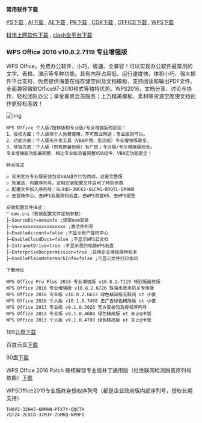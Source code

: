 **常用软件下载**

[PS下载](ps) , [AI下载](ai) , [AE下载](ae) , [PR下载](pr) , [CDR下载](cdr) , [OFFICE下载](office) , [WPS下载](wps)

[科学上网软件下载](dl) , [clash全平台下载](dl)

### WPS Office 2016 v10.8.2.7119 专业增强版

WPS Office，免费办公软件，小巧、极速、全兼容！可以实现办公软件最常用的文字、表格、演示等多种功能。具有内存占用低、运行速度快、体积小巧、强大插件平台支持、免费提供海量在线存储空间及文档模板、支持阅读和输出PDF文件、全面兼容微软Office97-2010格式等独特优势。WPS2016，文档分享、讨论与协作，轻松团队办公；享受尊贵会员服务；上万精美模板、素材等资源宝库使文档创作更轻松高效！

![img](https://www.423down.com/wp-content/uploads/2017/07/2017-12-05_093328.png)
```
WPS Office 个人版/抢鲜版和专业版/专业增强版的区别：
1、授权方面：个人版供个人免费使用，不可商业用途；专业版则可以。
2、功能方面：个人版无开发工具（VBA环境、宏功能）专业增强版最全。
3、体验方面：个人版（即免费基础版）有广告；专业版/专业增强版则无。
专业增强版功能最完整，相比专业版具备完整VBA组件，VBA宏功能更全！

特点描述

☑ 采用官方专业版安装包及VBA组件打包而成，这是完整版
☑ 免激活，内置序列号，定制安装配置文件启用了特别参数
☑ 配置文件加入序列号：GL9QG-DNC62-6LCMG-DRQTL-QR9HD
☑ 去登陆中心、去WPS云服务和云盘、去WPS秀堂H5、去WPS便签

安装配置文件描述：
﹂oem.ini（安装配置文件定制参数）
├—SourceDir=oeminfo ;读取oem安装
├—Sn=xxxxxxxxxxxxxxxxx ;激活序列号
├—EnableAccount=false ;不显示账户登陆中心
├—EnableCloudDocs=false ;不显示WPS云文档
├—IntranetDrive=true ;不显示我的电脑WPS云盘
├—EnterpriseDocpermission=true ;启用企业高级版特权本
├—EnablePlainWatermarkInfo=false ;不显示文件打印水印

下载地址

WPS Office Pro Plus 2016 专业增强版 v10.8.2.7119 特别版最终版
WPS Office 2016 专业增强版 v10.8.2.6726 珠海市政务机关专用版
WPS Office 2016 专业版 v10.8.2.6613 绿色精简版无联网 ot 小俊
WPS Office 2016 个人版 v10.1.0.7468 去广告绿色精简版 ot 小俊
WPS Office 2013 专业版 v9.1.0.5026 官方安装包及授权序列号
WPS Office 2013 专业版 v9.1.0.4688 绿色精简版 ot 未止@卡饭
WPS Office 2013 个人版 v9.1.0.4793 绿色精简版 ot 未止@卡饭
```
189云盘[下载](https://cloud.189.cn/web/share?code=zQV3Mb67ZzYr)

百度云盘[下载](https://pan.baidu.com/s/1C6CsBrinrD9SDffjP9H2vg)
 
90盘[下载](https://www.90pan.com/b1912831)
 
WPS Office 2016 Patch 硬核解锁专业版补丁通用版（杜绝联网检测脱离序列号依赖）[下载](https://423down.lanzouo.com/iFiVQdek35a)

WPSOffice2019专业版终身授权序列号（都是企业政府版内部序列号，授权长期支持）
```
THUV2-32HH7-6NMHN-PTX7Y-QQCTH
7QT24-2CXCD-37MJF-2GMKQ-NPHFD
```
